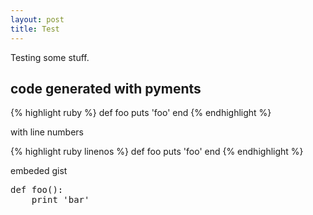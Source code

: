 ```yaml
---
layout: post
title: Test
---
```

Testing some stuff.

## code generated with pyments ##

{% highlight ruby %}
def foo
  puts 'foo'
end
{% endhighlight %}

with line numbers

{% highlight ruby linenos %}
def foo
  puts 'foo'
end
{% endhighlight %}

embeded gist

<script src="http://gist.github.com/284902.js?file=test.rb"></script>

<pre class="brush: python">
def foo():
    print 'bar'
</pre>

<div class="question">
<script type="syntaxhighlighter" class="brush: py"><![CDATA[
def foo():
    print 'bar'
]]></script>
</div>

<div class="answer">
<script type="syntaxhighlighter" class="brush: py"><![CDATA[
def foo():
    print 'bar'
]]></script>
</div>

<script type="text/javascript">
    SyntaxHighlighter.all()
</script>
